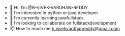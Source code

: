 - 👋 Hi, I’m @B-VIVEK-VARDHAN-REDDY
- 👀 I’m interested in python or java developer
- 🌱 I’m currently learning javafullstack
- 💞️ I’m looking to collaborate on fullstackdevelopment
- 📫 How to reach me b.vivekvardhanreddy@gmail.com

<!---
B-VIVEK-VARDHAN-REDDY/B-VIVEK-VARDHAN-REDDY is a ✨ special ✨ repository because its `README.md` (this file) appears on your GitHub profile.
You can click the Preview link to take a look at your changes.
--->
